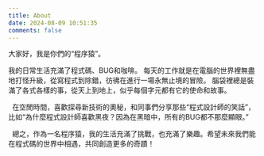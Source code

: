 ```yaml
---
title: About
date: 2024-08-09 10:51:35
comments: false
---
```



大家好，我是你們的“程序猿”。

我的日常生活充滿了程式碼、BUG和咖啡。
每天的工作就是在電腦的世界裡無盡地打怪升級，從寫程式到除錯，彷彿在進行一場永無止境的冒險。
腦袋裡總是裝滿了各式各樣的事，從天上到地上，似乎每個字元都有它的使命和故事。

&nbsp;
在空閒時間，喜歡探尋新技術的奧秘，和同事們分享那些“程式設計師的笑話”，比如“為什麼程式設計師喜歡黑夜？因為在黑暗中，所有的BUG都不那麼顯眼。”

&nbsp;
總之，作為一名程序猿，我的生活充滿了挑戰，也充滿了樂趣。希望未來我們能在程式碼的世界中相遇，共同創造更多的奇蹟！